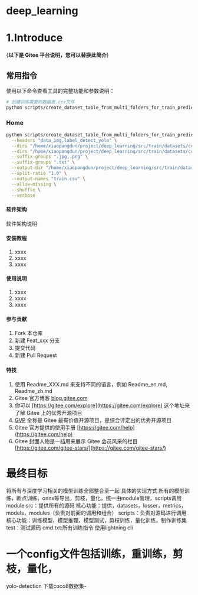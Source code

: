 # deep_learning

# 1.Introduce
{**以下是 Gitee 平台说明，您可以替换此简介**}

## 常用指令

使用以下命令查看工具的完整功能和参数说明：

```bash
# 创建训练需要的数据表.csv文件
python scripts/create_dataset_table_from_multi_folders_for_train_predict.py --help
```

### Home

```bash
python scripts/create_dataset_table_from_multi_folders_for_train_predict.py \
  --headers "data_img,label_detect_yolo" \
  --dirs "/home/xiaopangdun/project/deep_learning/src/train/datasets/coco8/images/train" \
  --dirs "/home/xiaopangdun/project/deep_learning/src/train/datasets/coco8/labels/train" \
  --suffix-groups ".jpg,.png" \
  --suffix-groups ".txt" \
  --output-dir "/home/xiaopangdun/project/deep_learning/src/train/datasets/coco8" \
  --split-ratio "1.0" \
  --output-names "train.csv" \
  --allow-missing \
  --shuffle \
  --verbose
```

#### 软件架构
软件架构说明


#### 安装教程

1.  xxxx
2.  xxxx
3.  xxxx

#### 使用说明

1.  xxxx
2.  xxxx
3.  xxxx

#### 参与贡献

1.  Fork 本仓库
2.  新建 Feat_xxx 分支
3.  提交代码
4.  新建 Pull Request


#### 特技

1.  使用 Readme\_XXX.md 来支持不同的语言，例如 Readme\_en.md, Readme\_zh.md
2.  Gitee 官方博客 [blog.gitee.com](https://blog.gitee.com)
3.  你可以 [https://gitee.com/explore](https://gitee.com/explore) 这个地址来了解 Gitee 上的优秀开源项目
4.  [GVP](https://gitee.com/gvp) 全称是 Gitee 最有价值开源项目，是综合评定出的优秀开源项目
5.  Gitee 官方提供的使用手册 [https://gitee.com/help](https://gitee.com/help)
6.  Gitee 封面人物是一档用来展示 Gitee 会员风采的栏目 [https://gitee.com/gitee-stars/](https://gitee.com/gitee-stars/)

# 最终目标
将所有与深度学习相关的模型训练全部整合至一起
具体的实现方式
所有的模型训练，断点训练，onnx等导出，剪枝，量化，统一由module管理，scripts调用module
src：提供所有的源码
    核心功能：提供，datasets，losser，metrics，models，modules（负责对前面的调用和组合）
scripts：负责对源码进行调用
    核心功能：训练模型、模型推理，模型测试，剪枝训练，量化训练，制作训练集
test：测试源码
cmd.txt:所有训练指令
使用lightning cli
# 一个config文件包括训练，重训练，剪枝，量化，

yolo-detection
下载coco8数据集-